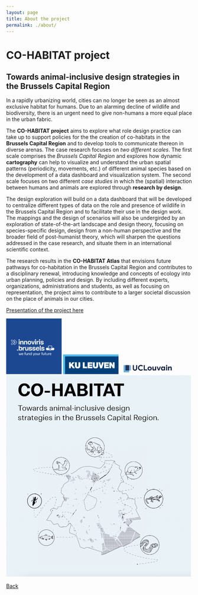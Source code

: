 ```yaml
---
layout: page
title: About the project
permalink: ./about/
---
```


# CO-HABITAT project


## Towards animal-inclusive design strategies in the Brussels Capital Region

In a rapidly urbanizing world, cities can no longer be seen as an almost exclusive habitat for humans. Due to an alarming decline of wildlife and biodiversity, there is an urgent need to give non-humans a more equal place in the urban fabric.

The **CO-HABITAT project** aims to explore what role design practice can take up to support policies for the the creation of co-habitats in the **Brussels Capital Region** and to develop tools to communicate thereon in diverse arenas. The case research focuses on *two different scales*. The first scale comprises the *Brussels Capital Region* and explores how dynamic **cartography** can help to visualize and understand the urban spatial patterns (periodicity, movements, etc.) of different animal species based on the development of a data dashboard and visualization system. The second scale focuses on two different *case studies* in which the (spatial) interaction between humans and animals are explored through **research by design**.

The design exploration will build on a data dashboard that will be developed to centralize different types of data on the role and presence of wildlife in the Brussels Capital Region and to facilitate their use in the design work. The mappings and the design of scenarios will also be undergirded by an exploration of state-of-the-art landscape and design theory, focusing on species-specific design, design from a non-human perspective and the broader field of post-humanist theory, which will sharpen the questions addressed in the case research, and situate them in an international scientific context.

The research results in the **CO-HABITAT Atlas** that envisions future pathways for co-habitation in the Brussels Capital Region and contributes to a disciplinary renewal, introducing knowledge and concepts of ecology into urban planning, policies and design. By including different experts, organizations, administrations and students, as well as focusing on representation, the project aims to contribute to a larger societal discussion on the place of animals in our cities.

<a href="/assets/doc/COHABITAT_brochure.pdf">Presentation of the project here</a>

<img src="/assets/img/logo_innoviris.png" alt="Innoviris" width="150"/>
<img src="/assets/img/logo_KUL.png" alt="KULeuven" width="150"/>
<img src="/assets/img/logo_UCL.jpg" alt="UCLouvain" width="150"/>
<img src="/assets/img/Cohabitat-front.png" alt="cohabitat" width="500"/>

[Back](./)
